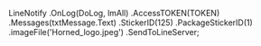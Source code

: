   LineNotify
    .OnLog(DoLog, lmAll)
    .AccessTOKEN(TOKEN)
    .Messages(txtMessage.Text)
    .StickerID(125)
    .PackageStickerID(1)
    .imageFile('Horned_logo.jpeg')
    .SendToLineServer;
